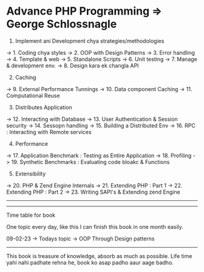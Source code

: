 # Advance PHP Programming => George Schlossnagle

1. Implement ani Development chya strategies/methodologies

-> 1. Coding chya styles
-> 2. OOP with Design Patterns
-> 3. Error handling
-> 4. Template & web
-> 5. Standalone Scripts
-> 6. Unit testing
-> 7. Manage & development env.
-> 8. Design kara ek changla API

2. Caching

-> 9. External Performance Tunnings
-> 10. Data component Caching
-> 11. Computational Reuse

3. Distributes Application

-> 12. Interacting with Database
-> 13. User Authentication & Session security
-> 14. Sessopn handling
-> 15. Building a Distributed Env
-> 16. RPC : Interacting with Remote services

4. Performance

-> 17. Application Benchmark : Testing as Entire Application
-> 18. Profiling
-> 19. Synthetic Benchmarks : Evaluating code bloakc & Functions

5. Extensibility

-> 20. PHP & Zend Engine Internals
-> 21. Extending PHP : Part 1
-> 22. Extending PHP : Part 2
-> 23. Writing SAPI's & Extending zend Engine

---

---

Time table for book

One topic every day, like this I can finish this book in one month easily.

09-02-23 -> Todays topic
-> OOP Through Design patterns

---

This book is treasure of knowledge, absorb as much as possible.
Life time yahi nahi padhate rehna he, book ko asap padho aaur aage badho.

